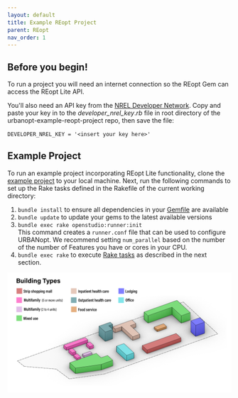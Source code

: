 ```yaml
---
layout: default
title: Example REopt Project
parent: REopt
nav_order: 1
---
```


## Before you begin!

To run a project you will need an internet connection so the REopt Gem can access the REopt Lite API.

You'll also need an API key from the [NREL Developer Network](https://developer.nrel.gov/). Copy and paste your key in to the _developer_nrel_key_._rb_ file in root directory of the urbanopt-example-reopt-project repo, then save the file:

    DEVELOPER_NREL_KEY = '<insert your key here>'

## Example Project    
To run an example project incorporating REopt Lite functionality, clone the [example project](https://github.com/urbanopt/urbanopt-example-reopt-project) to your local machine. Next, run the following commands to set up the Rake tasks defined in the Rakefile of the current working directory:

1. `bundle install` to ensure all dependencies in your [Gemfile](https://github.com/urbanopt/urbanopt-example-reopt-project/blob/master/Gemfile) are available
2. `bundle update` to update your gems to the latest available versions
3. `bundle exec rake openstudio:runner:init`  
   This command creates a `runner.conf` file that can be used to configure URBANopt. We
   recommend setting `num_parallel` based on the number of the number of Features you have or cores in
   your CPU.
4. `bundle exec rake` to execute [Rake tasks](reopt_post_processing.md) as described in the next section.

![example_project_layout](../doc_files/building_types_ISO.jpg)
